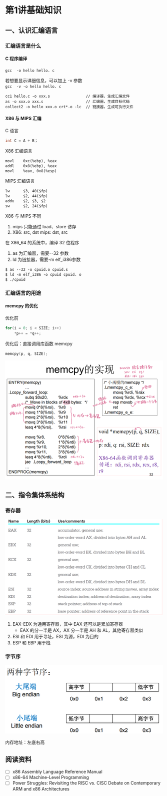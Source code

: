 # 第1讲基础知识

## 一、认识汇编语言

### 汇编语言是什么

#### C 程序编译  

`gcc  -o hello hello. c`

若想要显示详细信息，可以加上 -v 参数  
`gcc  -v -o hello hello. c`
```
cc1 hello.c -o xxx.s                // 编译器，生成汇编文件                 
as -o xxx.o xxx.s                   // 汇编器，生成目标代码
collect2 -o hello xxx.o crt*.o -lc  // 链接器，生成可执行文件
```

#### X86 与 MIPS 汇编

C 语言
```C
int C = A + B；
```

X86 汇编语言
```
movl    0xc(%ebp), %eax
addl    0x8(%ebp), %eax
movl    %eax, 0x8(%esp)
```

MIPS 汇编语言
```
lw	    $3, 40($fp)
lw	    $2, 44($fp)
addu    $2, $3, $2
sw	    $2, 24($fp)
```

X86 与 MIPS 不同
1. mips 只能通过 load、store 访存
2. X86: src, dst
	mips: dst, src

在 X86_64 的系统中，编译 32 位程序
1. as 为汇编器，需要--32 参数
2. ld 为链接器，需要-m elf_i386参数
```
$ as --32 -o cpuid.o cpuid.s
$ ld -m elf_i386 -o cpuid cpuid. o
$ ./cpuid
```

### 汇编语言的用途

#### memcpy 的优化

优化前
```C
for(i = 0; i < SIZE; i++)
	*p++ = *q++;
```

优化后：直接调用库函数 memcpy
```C
memcpy(p, q, SIZE);
```

![](assets/assembly-1/assembly-1-1.png)

## 二、指令集体系结构

### 寄存器

![](assets/assembly-1/assembly-1-2.png)

1. EAX-EDX 为通用寄存器，其中 EAX 还可以是累加寄存器
	- EAX 的分一半是 AX，AX 分一半是 AH 和 AL，其他寄存器类似
2. ESI 和 EDI 用于寻址，ESI 为源，EDI 为目的
3. ESP 和 EBP 用于栈

### 字节序

![](assets/assembly-1/assembly-1-3.png)

内存地址：左底右高

## 阅读资料

- [ ] x86 Assembly Language Reference Manual
- [ ] x86-64 Machine-Level Programming
- [ ] Power Struggles: Revisiting the RISC vs. CISC Debate on Contemporary ARM and x86 Architectures
